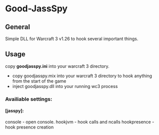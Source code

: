 # Good-JassSpy

## General
Simple DLL for Warcraft 3 v1.26 to hook several important things.

## Usage

copy **goodjasspy.ini** into your warcraft 3 directory.

* copy goodjasspy.mix into your warcraft 3 directory to hook anything from the start of the game
* inject goodjasspy.dll into your running wc3 process

### Availiable settings:

#### [jasspy]:
console - open console.
hookjvm - hook calls and ncalls
hookpresence - hook presence creation
